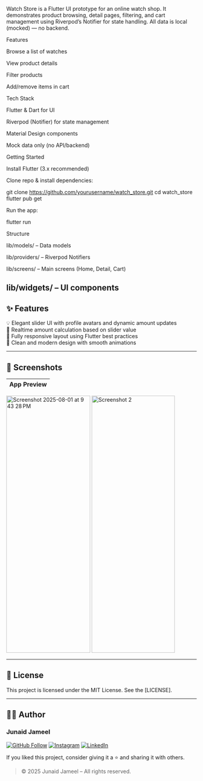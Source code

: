 Watch Store is a Flutter UI prototype for an online watch shop. It demonstrates product browsing, detail pages, filtering, and cart management using Riverpod’s Notifier for state handling. All data is local (mocked) — no backend.

Features

Browse a list of watches

View product details

Filter products

Add/remove items in cart

Tech Stack

Flutter & Dart for UI

Riverpod (Notifier) for state management

Material Design components

Mock data only (no API/backend)

Getting Started

Install Flutter (3.x recommended)

Clone repo & install dependencies:

git clone https://github.com/yourusername/watch_store.git
cd watch_store
flutter pub get


Run the app:

flutter run

Structure

lib/models/ – Data models

lib/providers/ – Riverpod Notifiers

lib/screens/ – Main screens (Home, Detail, Cart)

lib/widgets/ – UI components
---

## ✨ Features

💡 Elegant slider UI with profile avatars and dynamic amount updates  
🧮 Realtime amount calculation based on slider value  
📱 Fully responsive layout using Flutter best practices  
🎨 Clean and modern design with smooth animations

---

## 📸 Screenshots

| App Preview |
|-------------|
<img width="222" height="680" alt="Screenshot 2025-08-01 at 9 43 28 PM" src="https://github.com/user-attachments/assets/acd70a47-0cdf-4396-9441-632d5842c693" />

<img width="220" height="680" alt="Screenshot 2" src="https://github.com/user-attachments/assets/d541ae84-ea27-4f4c-9506-d037cd163ba4" />

---



## 📜 License

This project is licensed under the MIT License. See the [LICENSE].

---

## 🧑‍💻 Author

### Junaid Jameel

<p align="left">
  <a href="https://github.com/JunaidJameel"><img src="https://img.shields.io/badge/GitHub-Follow-blue?logo=github" alt="GitHub Follow"/></a>
  <a href="https://www.instagram.com/junaid_jamel/?igsh=YW44MGk4OHQ5M2Mx"><img src="https://img.shields.io/badge/Instagram-Follow-e4405f?logo=instagram" alt="Instagram"/></a>
  <a href="https://www.linkedin.com/in/junaid-jameel-6298bb26b/">
    <img src="https://img.shields.io/badge/LinkedIn-Connect-0077B5?logo=linkedin" alt="LinkedIn"/>
  </a>
</p>

If you liked this project, consider giving it a ⭐ and sharing it with others.

> © 2025 Junaid Jameel – All rights reserved.
